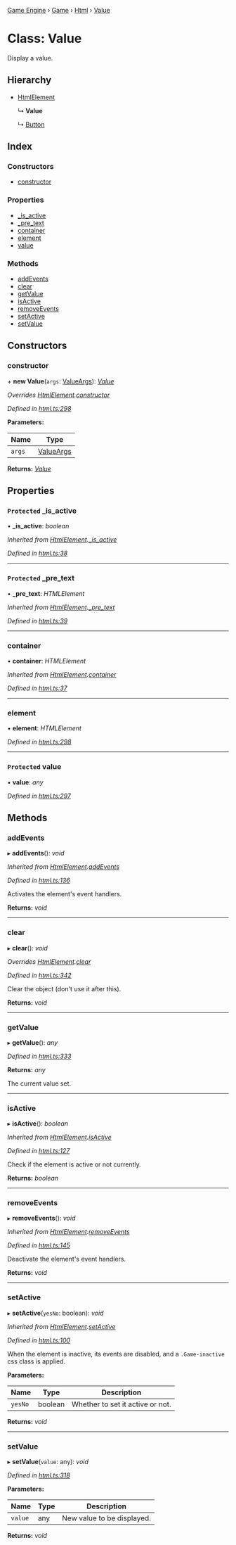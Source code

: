 [Game Engine](../README.md) › [Game](../modules/game.md) › [Html](../modules/game.html.md) › [Value](game.html.value.md)

# Class: Value

Display a value.

## Hierarchy

* [HtmlElement](game.html.htmlelement.md)

  ↳ **Value**

  ↳ [Button](game.html.button.md)

## Index

### Constructors

* [constructor](game.html.value.md#constructor)

### Properties

* [_is_active](game.html.value.md#protected-_is_active)
* [_pre_text](game.html.value.md#protected-_pre_text)
* [container](game.html.value.md#container)
* [element](game.html.value.md#element)
* [value](game.html.value.md#protected-value)

### Methods

* [addEvents](game.html.value.md#addevents)
* [clear](game.html.value.md#clear)
* [getValue](game.html.value.md#getvalue)
* [isActive](game.html.value.md#isactive)
* [removeEvents](game.html.value.md#removeevents)
* [setActive](game.html.value.md#setactive)
* [setValue](game.html.value.md#setvalue)

## Constructors

###  constructor

\+ **new Value**(`args`: [ValueArgs](../interfaces/game.html.valueargs.md)): *[Value](game.html.value.md)*

*Overrides [HtmlElement](game.html.htmlelement.md).[constructor](game.html.htmlelement.md#constructor)*

*Defined in [html.ts:298](https://github.com/noobiept/game_engine/blob/625c324/source/html.ts#L298)*

**Parameters:**

Name | Type |
------ | ------ |
`args` | [ValueArgs](../interfaces/game.html.valueargs.md) |

**Returns:** *[Value](game.html.value.md)*

## Properties

### `Protected` _is_active

• **_is_active**: *boolean*

*Inherited from [HtmlElement](game.html.htmlelement.md).[_is_active](game.html.htmlelement.md#protected-_is_active)*

*Defined in [html.ts:38](https://github.com/noobiept/game_engine/blob/625c324/source/html.ts#L38)*

___

### `Protected` _pre_text

• **_pre_text**: *HTMLElement*

*Inherited from [HtmlElement](game.html.htmlelement.md).[_pre_text](game.html.htmlelement.md#protected-_pre_text)*

*Defined in [html.ts:39](https://github.com/noobiept/game_engine/blob/625c324/source/html.ts#L39)*

___

###  container

• **container**: *HTMLElement*

*Inherited from [HtmlElement](game.html.htmlelement.md).[container](game.html.htmlelement.md#container)*

*Defined in [html.ts:37](https://github.com/noobiept/game_engine/blob/625c324/source/html.ts#L37)*

___

###  element

• **element**: *HTMLElement*

*Defined in [html.ts:298](https://github.com/noobiept/game_engine/blob/625c324/source/html.ts#L298)*

___

### `Protected` value

• **value**: *any*

*Defined in [html.ts:297](https://github.com/noobiept/game_engine/blob/625c324/source/html.ts#L297)*

## Methods

###  addEvents

▸ **addEvents**(): *void*

*Inherited from [HtmlElement](game.html.htmlelement.md).[addEvents](game.html.htmlelement.md#addevents)*

*Defined in [html.ts:136](https://github.com/noobiept/game_engine/blob/625c324/source/html.ts#L136)*

Activates the element's event handlers.

**Returns:** *void*

___

###  clear

▸ **clear**(): *void*

*Overrides [HtmlElement](game.html.htmlelement.md).[clear](game.html.htmlelement.md#clear)*

*Defined in [html.ts:342](https://github.com/noobiept/game_engine/blob/625c324/source/html.ts#L342)*

Clear the object (don't use it after this).

**Returns:** *void*

___

###  getValue

▸ **getValue**(): *any*

*Defined in [html.ts:333](https://github.com/noobiept/game_engine/blob/625c324/source/html.ts#L333)*

**Returns:** *any*

The current value set.

___

###  isActive

▸ **isActive**(): *boolean*

*Inherited from [HtmlElement](game.html.htmlelement.md).[isActive](game.html.htmlelement.md#isactive)*

*Defined in [html.ts:127](https://github.com/noobiept/game_engine/blob/625c324/source/html.ts#L127)*

Check if the element is active or not currently.

**Returns:** *boolean*

___

###  removeEvents

▸ **removeEvents**(): *void*

*Inherited from [HtmlElement](game.html.htmlelement.md).[removeEvents](game.html.htmlelement.md#removeevents)*

*Defined in [html.ts:145](https://github.com/noobiept/game_engine/blob/625c324/source/html.ts#L145)*

Deactivate the element's event handlers.

**Returns:** *void*

___

###  setActive

▸ **setActive**(`yesNo`: boolean): *void*

*Inherited from [HtmlElement](game.html.htmlelement.md).[setActive](game.html.htmlelement.md#setactive)*

*Defined in [html.ts:100](https://github.com/noobiept/game_engine/blob/625c324/source/html.ts#L100)*

When the element is inactive, its events are disabled, and a `.Game-inactive` css class is applied.

**Parameters:**

Name | Type | Description |
------ | ------ | ------ |
`yesNo` | boolean | Whether to set it active or not.  |

**Returns:** *void*

___

###  setValue

▸ **setValue**(`value`: any): *void*

*Defined in [html.ts:318](https://github.com/noobiept/game_engine/blob/625c324/source/html.ts#L318)*

**Parameters:**

Name | Type | Description |
------ | ------ | ------ |
`value` | any | New value to be displayed.  |

**Returns:** *void*
